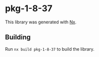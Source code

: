 # pkg-1-8-37

This library was generated with [Nx](https://nx.dev).

## Building

Run `nx build pkg-1-8-37` to build the library.
